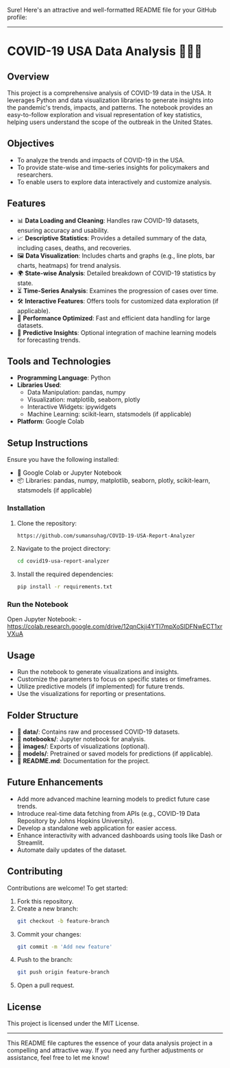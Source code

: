 Sure! Here's an attractive and well-formatted README file for your GitHub profile:

---

# COVID-19 USA Data Analysis 🦠🇺🇸

## Overview
This project is a comprehensive analysis of COVID-19 data in the USA. It leverages Python and data visualization libraries to generate insights into the pandemic's trends, impacts, and patterns. The notebook provides an easy-to-follow exploration and visual representation of key statistics, helping users understand the scope of the outbreak in the United States.

## Objectives
- To analyze the trends and impacts of COVID-19 in the USA.
- To provide state-wise and time-series insights for policymakers and researchers.
- To enable users to explore data interactively and customize analysis.

## Features
- 📊 **Data Loading and Cleaning**: Handles raw COVID-19 datasets, ensuring accuracy and usability.
- 📈 **Descriptive Statistics**: Provides a detailed summary of the data, including cases, deaths, and recoveries.
- 🖼️ **Data Visualization**: Includes charts and graphs (e.g., line plots, bar charts, heatmaps) for trend analysis.
- 🌍 **State-wise Analysis**: Detailed breakdown of COVID-19 statistics by state.
- ⏳ **Time-Series Analysis**: Examines the progression of cases over time.
- 🛠️ **Interactive Features**: Offers tools for customized data exploration (if applicable).
- 🚀 **Performance Optimized**: Fast and efficient data handling for large datasets.
- 🤖 **Predictive Insights**: Optional integration of machine learning models for forecasting trends.

## Tools and Technologies
- **Programming Language**: Python
- **Libraries Used**:
  - Data Manipulation: pandas, numpy
  - Visualization: matplotlib, seaborn, plotly
  - Interactive Widgets: ipywidgets
  - Machine Learning: scikit-learn, statsmodels (if applicable)
- **Platform**: Google Colab

## Setup Instructions
Ensure you have the following installed:
- 🐍 Google Colab or Jupyter Notebook
- 📦 Libraries: pandas, numpy, matplotlib, seaborn, plotly, scikit-learn, statsmodels (if applicable)

### Installation
1. Clone the repository:
   ```bash
   https://github.com/sumansuhag/COVID-19-USA-Report-Analyzer
   ```
2. Navigate to the project directory:
   ```bash
   cd covid19-usa-report-analyzer
   ```
3. Install the required dependencies:
   ```bash
   pip install -r requirements.txt
   ```

### Run the Notebook
Open Jupyter Notebook:
-https://colab.research.google.com/drive/12qnCkji4YTI7mpXoSlDFNwECT1xrVXuA

## Usage
- Run the notebook to generate visualizations and insights.
- Customize the parameters to focus on specific states or timeframes.
- Utilize predictive models (if implemented) for future trends.
- Use the visualizations for reporting or presentations.

## Folder Structure
- 📂 **data/**: Contains raw and processed COVID-19 datasets.
- 📂 **notebooks/**: Jupyter notebook for analysis.
- 📂 **images/**: Exports of visualizations (optional).
- 📂 **models/**: Pretrained or saved models for predictions (if applicable).
- 📄 **README.md**: Documentation for the project.

## Future Enhancements
- Add more advanced machine learning models to predict future case trends.
- Introduce real-time data fetching from APIs (e.g., COVID-19 Data Repository by Johns Hopkins University).
- Develop a standalone web application for easier access.
- Enhance interactivity with advanced dashboards using tools like Dash or Streamlit.
- Automate daily updates of the dataset.

## Contributing
Contributions are welcome! To get started:
1. Fork this repository.
2. Create a new branch:
   ```bash
   git checkout -b feature-branch
   ```
3. Commit your changes:
   ```bash
   git commit -m 'Add new feature'
   ```
4. Push to the branch:
   ```bash
   git push origin feature-branch
   ```
5. Open a pull request.

## License
This project is licensed under the MIT License.

---

This README file captures the essence of your data analysis project in a compelling and attractive way. If you need any further adjustments or assistance, feel free to let me know!
